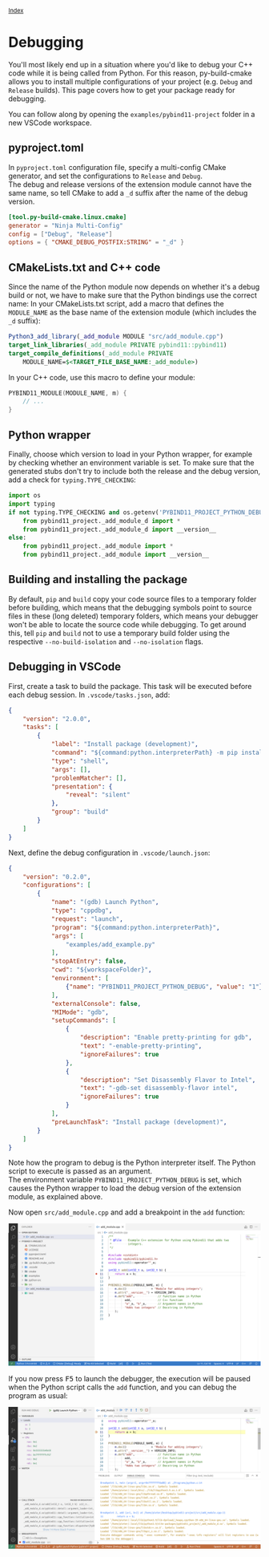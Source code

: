 <small>[Index](index.html)</small>

# Debugging

You'll most likely end up in a situation where you'd like to debug your C++
code while it is being called from Python. For this reason, py-build-cmake 
allows you to install multiple configurations of your project (e.g. `Debug` and
`Release` builds). This page covers how to get your package ready for debugging.

You can follow along by opening the `examples/pybind11-project` folder in a new
VSCode workspace.

## pyproject.toml

In `pyproject.toml` configuration file, specify a multi-config CMake generator,
and set the configurations to `Release` and `Debug`.  
The debug and release versions of the extension module cannot have the same name,
so tell CMake to add a `_d` suffix after the name of the debug version.

```toml
[tool.py-build-cmake.linux.cmake]
generator = "Ninja Multi-Config"
config = ["Debug", "Release"]
options = { "CMAKE_DEBUG_POSTFIX:STRING" = "_d" }
```

## CMakeLists.txt and C++ code

Since the name of the Python module now depends on whether it's a debug build or
not, we have to make sure that the Python bindings use the correct name: 
In your CMakeLists.txt script, add a macro that defines the `MODULE_NAME` as the
base name of the extension module (which includes the `_d` suffix):

```cmake
Python3_add_library(_add_module MODULE "src/add_module.cpp")
target_link_libraries(_add_module PRIVATE pybind11::pybind11)
target_compile_definitions(_add_module PRIVATE
    MODULE_NAME=$<TARGET_FILE_BASE_NAME:_add_module>)
```

In your C++ code, use this macro to define your module:
```cpp
PYBIND11_MODULE(MODULE_NAME, m) {
    // ...
}
```

## Python wrapper

Finally, choose which version to load in your Python wrapper, for example by
checking whether an environment variable is set. To make sure that the generated
stubs don't try to include both the release and the debug version, add a check
for `typing.TYPE_CHECKING`:
```py
import os
import typing
if not typing.TYPE_CHECKING and os.getenv('PYBIND11_PROJECT_PYTHON_DEBUG'):
    from pybind11_project._add_module_d import *
    from pybind11_project._add_module_d import __version__
else:
    from pybind11_project._add_module import *
    from pybind11_project._add_module import __version__
```

## Building and installing the package

By default, `pip` and `build` copy your code source files to a temporary folder
before building, which means that the debugging symbols point to source files
in these (long deleted) temporary folders, which means your debugger won't be
able to locate the source code while debugging. To get around this, tell `pip`
and `build` not to use a temporary build folder using the respective
`--no-build-isolation` and `--no-isolation` flags.

## Debugging in VSCode

First, create a task to build the package. This task will be executed before 
each debug session. In `.vscode/tasks.json`, add:

```json
{
    "version": "2.0.0",
    "tasks": [
        {
            "label": "Install package (development)",
            "command": "${command:python.interpreterPath} -m pip install -e . --no-build-isolation",
            "type": "shell",
            "args": [],
            "problemMatcher": [],
            "presentation": {
                "reveal": "silent"
            },
            "group": "build"
        }
    ]
}
```

Next, define the debug configuration in `.vscode/launch.json`:
```json
{
    "version": "0.2.0",
    "configurations": [
        {
            "name": "(gdb) Launch Python",
            "type": "cppdbg",
            "request": "launch",
            "program": "${command:python.interpreterPath}",
            "args": [
                "examples/add_example.py"
            ],
            "stopAtEntry": false,
            "cwd": "${workspaceFolder}",
            "environment": [
                {"name": "PYBIND11_PROJECT_PYTHON_DEBUG", "value": "1"}
            ],
            "externalConsole": false,
            "MIMode": "gdb",
            "setupCommands": [
                {
                    "description": "Enable pretty-printing for gdb",
                    "text": "-enable-pretty-printing",
                    "ignoreFailures": true
                },
                {
                    "description": "Set Disassembly Flavor to Intel",
                    "text": "-gdb-set disassembly-flavor intel",
                    "ignoreFailures": true
                }
            ],
            "preLaunchTask": "Install package (development)",
        }
    ]
}
```
Note how the program to debug is the Python interpreter itself. The Python 
script to execute is passed as an argument.  
The environment variable `PYBIND11_PROJECT_PYTHON_DEBUG` is set, which causes
the Python wrapper to load the debug version of the extension module, as 
explained above.

Now open `src/add_module.cpp` and add a breakpoint in the `add` function:

![Breakpoint in the add function](images/breakpoint.png)

If you now press <kbd>F5</kbd> to launch the debugger, the execution will be
paused when the Python script calls the `add` function, and you can debug the 
program as usual:

![Execution paused in the add function](images/debug.png)
